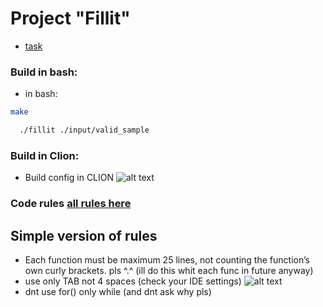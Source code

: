 # Project "Fillit"
* [task][fillit]

### Build in bash:
* in bash: 
```bash
make
```
```bash
  ./fillit ./input/valid_sample
```
### Build in Clion:

* Build config in CLION ![alt text](https://i.imgur.com/wZCiu1d.png)

### Code rules [all rules here][norm]
## Simple version of rules
* Each function must be maximum 25 lines, not counting the function’s own curly brackets. pls ^.^
 (ill do this whit each func in future anyway)
* use only TAB not 4 spaces (check your IDE settings) ![alt text](https://i.imgur.com/tMH9f8J.png)
* dnt use for() only while (and dnt ask why pls)



[libft]: <https://github.com/arrudenk/Libft/>
[norm]: <https://cdn.intra.42.fr/pdf/pdf/960/norme.en.pdf>
[fillit]: <https://cdn.intra.42.fr/pdf/pdf/886/fillit.en.pdf>
